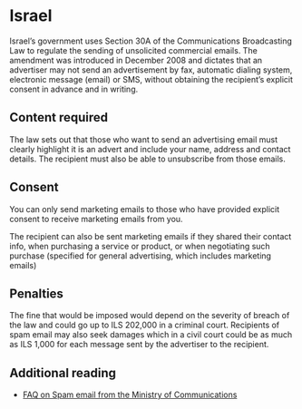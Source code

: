 # Israel

Israel’s government uses Section 30A of the Communications Broadcasting Law to regulate the sending of unsolicited commercial emails. The amendment was introduced in December 2008 and dictates that an advertiser may not send an advertisement by fax, automatic dialing system, electronic message (email) or SMS, without obtaining the recipient’s explicit consent in advance and in writing.

## Content required

The law sets out that those who want to send an advertising email must clearly highlight it is an advert and include your name, address and contact details. The recipient must also be able to unsubscribe from those emails.

## Consent

You can only send marketing emails to those who have provided explicit consent to receive marketing emails from you.

The recipient can also be sent marketing emails if they shared their contact info, when purchasing a service or product, or when negotiating such purchase (specified for general advertising, which includes marketing emails)

## Penalties

The fine that would be imposed would depend on the severity of breach of the law and could go up to ILS 202,000 in a criminal court. Recipients of spam email may also seek damages which in a civil court could be as much as ILS 1,000 for each message sent by the advertiser to the recipient.

## Additional reading

- [FAQ on Spam email from the Ministry of Communications](https://www.gov.il/en/departments/faq/17052018_7)

